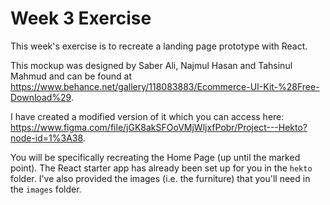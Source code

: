 # Week 3 Exercise

This week's exercise is to recreate a landing page prototype with React.

This mockup was designed by Saber Ali, Najmul Hasan and Tahsinul Mahmud and can be found at https://www.behance.net/gallery/118083883/Ecommerce-UI-Kit-%28Free-Download%29.

I have created a modified version of it which you can access here: https://www.figma.com/file/jGK8akSFOoVMjWljxfPobr/Project---Hekto?node-id=1%3A38.

You will be specifically recreating the Home Page (up until the marked point). The React starter app has already been set up for you in the `hekto` folder. I've also provided the images (i.e. the furniture) that you'll need in the `images` folder. 




